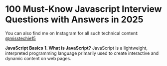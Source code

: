 # 100 Must-Know Javascript Interview Questions with Answers in 2025

You can also find me on Instagram for all such technical content: [@misstechie15](https://www.instagram.com/misstechie15/)

**JavaScript Basics**
**1. What is JavaScript?**
JavaScript is a lightweight, interpreted programming language primarily used to create
interactive and dynamic content on web pages.
